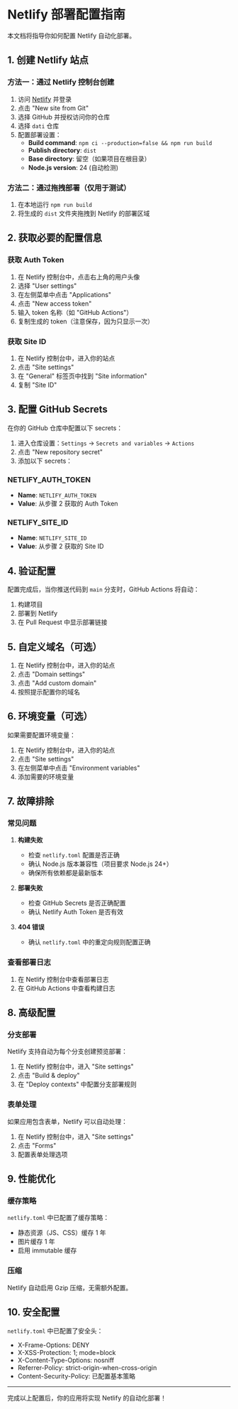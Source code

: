 # Netlify 部署配置指南

本文档将指导你如何配置 Netlify 自动化部署。

## 1. 创建 Netlify 站点

### 方法一：通过 Netlify 控制台创建

1. 访问 [Netlify](https://netlify.com) 并登录
2. 点击 "New site from Git"
3. 选择 GitHub 并授权访问你的仓库
4. 选择 `dati` 仓库
5. 配置部署设置：
   - **Build command**: `npm ci --production=false && npm run build`
   - **Publish directory**: `dist`
   - **Base directory**: 留空（如果项目在根目录）
   - **Node.js version**: 24 (自动检测)

### 方法二：通过拖拽部署（仅用于测试）

1. 在本地运行 `npm run build`
2. 将生成的 `dist` 文件夹拖拽到 Netlify 的部署区域

## 2. 获取必要的配置信息

### 获取 Auth Token

1. 在 Netlify 控制台中，点击右上角的用户头像
2. 选择 "User settings"
3. 在左侧菜单中点击 "Applications"
4. 点击 "New access token"
5. 输入 token 名称（如 "GitHub Actions"）
6. 复制生成的 token（注意保存，因为只显示一次）

### 获取 Site ID

1. 在 Netlify 控制台中，进入你的站点
2. 点击 "Site settings"
3. 在 "General" 标签页中找到 "Site information"
4. 复制 "Site ID"

## 3. 配置 GitHub Secrets

在你的 GitHub 仓库中配置以下 secrets：

1. 进入仓库设置：`Settings` → `Secrets and variables` → `Actions`
2. 点击 "New repository secret"
3. 添加以下 secrets：

### NETLIFY_AUTH_TOKEN
- **Name**: `NETLIFY_AUTH_TOKEN`
- **Value**: 从步骤 2 获取的 Auth Token

### NETLIFY_SITE_ID
- **Name**: `NETLIFY_SITE_ID`
- **Value**: 从步骤 2 获取的 Site ID

## 4. 验证配置

配置完成后，当你推送代码到 `main` 分支时，GitHub Actions 将自动：

1. 构建项目
2. 部署到 Netlify
3. 在 Pull Request 中显示部署链接

## 5. 自定义域名（可选）

1. 在 Netlify 控制台中，进入你的站点
2. 点击 "Domain settings"
3. 点击 "Add custom domain"
4. 按照提示配置你的域名

## 6. 环境变量（可选）

如果需要配置环境变量：

1. 在 Netlify 控制台中，进入你的站点
2. 点击 "Site settings"
3. 在左侧菜单中点击 "Environment variables"
4. 添加需要的环境变量

## 7. 故障排除

### 常见问题

1. **构建失败**
   - 检查 `netlify.toml` 配置是否正确
   - 确认 Node.js 版本兼容性（项目要求 Node.js 24+）
   - 确保所有依赖都是最新版本

2. **部署失败**
   - 检查 GitHub Secrets 是否正确配置
   - 确认 Netlify Auth Token 是否有效

3. **404 错误**
   - 确认 `netlify.toml` 中的重定向规则配置正确

### 查看部署日志

1. 在 Netlify 控制台中查看部署日志
2. 在 GitHub Actions 中查看构建日志

## 8. 高级配置

### 分支部署

Netlify 支持自动为每个分支创建预览部署：

1. 在 Netlify 控制台中，进入 "Site settings"
2. 点击 "Build & deploy"
3. 在 "Deploy contexts" 中配置分支部署规则

### 表单处理

如果应用包含表单，Netlify 可以自动处理：

1. 在 Netlify 控制台中，进入 "Site settings"
2. 点击 "Forms"
3. 配置表单处理选项

## 9. 性能优化

### 缓存策略

`netlify.toml` 中已配置了缓存策略：

- 静态资源（JS、CSS）缓存 1 年
- 图片缓存 1 年
- 启用 immutable 缓存

### 压缩

Netlify 自动启用 Gzip 压缩，无需额外配置。

## 10. 安全配置

`netlify.toml` 中已配置了安全头：

- X-Frame-Options: DENY
- X-XSS-Protection: 1; mode=block
- X-Content-Type-Options: nosniff
- Referrer-Policy: strict-origin-when-cross-origin
- Content-Security-Policy: 已配置基本策略

---

完成以上配置后，你的应用将实现 Netlify 的自动化部署！
